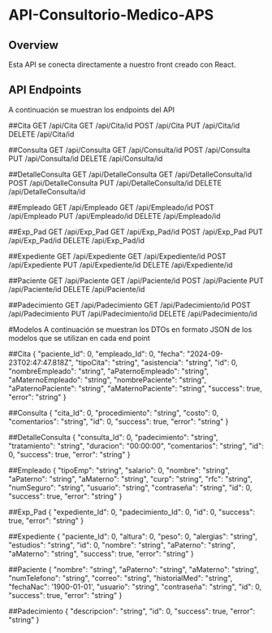 # API-Consultorio-Medico-APS

## Overview
Esta API se conecta directamente a nuestro front creado con React.

## API Endpoints
A continuación se muestran los endpoints del API

##Cita
  GET /api/Cita
  GET /api/Cita/id
  POST /api/Cita
  PUT /api/Cita/id
  DELETE /api/Cita/id

##Consulta
  GET /api/Consulta
  GET /api/Consulta/id
  POST /api/Consulta
  PUT /api/Consulta/id
  DELETE /api/Consulta/id

##DetalleConsulta
  GET /api/DetalleConsulta
  GET /api/DetalleConsulta/id
  POST /api/DetalleConsulta
  PUT /api/DetalleConsulta/id
  DELETE /api/DetalleConsulta/id
  
##Empleado
  GET /api/Empleado
  GET /api/Empleado/id
  POST /api/Empleado
  PUT /api/Empleado/id
  DELETE /api/Empleado/id

##Exp_Pad
  GET /api/Exp_Pad
  GET /api/Exp_Pad/id
  POST /api/Exp_Pad
  PUT /api/Exp_Pad/id
  DELETE /api/Exp_Pad/id

##Expediente
  GET /api/Expediente
  GET /api/Expediente/id
  POST /api/Expediente
  PUT /api/Expediente/id
  DELETE /api/Expediente/id

##Paciente
  GET /api/Paciente
  GET /api/Paciente/id
  POST /api/Paciente
  PUT /api/Paciente/id
  DELETE /api/Paciente/id

##Padecimiento
  GET /api/Padecimiento
  GET /api/Padecimiento/id
  POST /api/Padecimiento
  PUT /api/Padecimiento/id
  DELETE /api/Padecimiento/id

#Modelos
A continuación se muestran los DTOs en formato JSON de los modelos que se utilizan en cada end point 

##Cita
{
    "paciente_Id": 0,
    "empleado_Id": 0,
    "fecha": "2024-09-23T02:47:47.818Z",
    "tipoCita": "string",
    "asistencia": "string",
    "id": 0,
    "nombreEmpleado": "string",
    "aPaternoEmpleado": "string",
    "aMaternoEmpleado": "string",
    "nombrePaciente": "string",
    "aPaternoPaciente": "string",
    "aMaternoPaciente": "string",
    "success": true,
    "error": "string"
}
  
##Consulta
{
    "cita_Id": 0,
    "procedimiento": "string",
    "costo": 0,
    "comentarios": "string",
    "id": 0,
    "success": true,
    "error": "string"
}

##DetalleConsulta
{
    "consulta_Id": 0,
    "padecimiento": "string",
    "tratamiento": "string",
    "duracion": "00:00:00",
    "comentarios": "string",
    "id": 0,
    "success": true,
    "error": "string"
}
  
##Empleado
{
    "tipoEmp": "string",
    "salario": 0,
    "nombre": "string",
    "aPaterno": "string",
    "aMaterno": "string",
    "curp": "string",
    "rfc": "string",
    "numSeguro": "string",
    "usuario": "string",
    "contraseña": "string",
    "id": 0,
    "success": true,
    "error": "string"
}

##Exp_Pad
{
    "expediente_Id": 0,
    "padecimiento_Id": 0,
    "id": 0,
    "success": true,
    "error": "string"
}

##Expediente
{
    "paciente_Id": 0,
    "altura": 0,
    "peso": 0,
    "alergias": "string",
    "estudios": "string",
    "id": 0,
    "nombre": "string",
    "aPaterno": "string",
    "aMaterno": "string",
    "success": true,
    "error": "string"
}
  
##Paciente
{
    "nombre": "string",
    "aPaterno": "string",
    "aMaterno": "string",
    "numTelefono": "string",
    "correo": "string",
    "historialMed": "string",
    "fechaNac": '1900-01-01',
    "usuario": "string",
    "contraseña": "string",
    "id": 0,
    "success": true,
    "error": "string"
}

##Padecimiento
{
    "descripcion": "string",
    "id": 0,
    "success": true,
    "error": "string"
}
